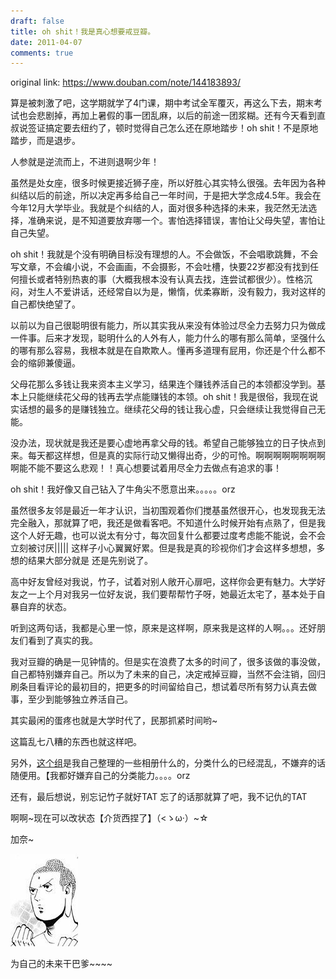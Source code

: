 ```yaml
---
draft: false
title: oh shit！我是真心想要戒豆瓣。
date: 2011-04-07
comments: true
---
```


original link: https://www.douban.com/note/144183893/


算是被刺激了吧，这学期就学了4门课，期中考试全军覆灭，再这么下去，期末考试也会悲剧掉，再加上暑假的事一团乱麻，以后的前途一团浆糊。还有今天看到直叔说签证搞定要去纽约了，顿时觉得自己怎么还在原地踏步！oh shit！不是原地踏步，而是退步。

人参就是逆流而上，不进则退啊少年！

虽然是处女座，很多时候更接近狮子座，所以好胜心其实特么很强。去年因为各种纠结以后的前途，所以决定再多给自己一年时间，于是把大学念成4.5年。我会在今年12月大学毕业。我就是个纠结的人，面对很多种选择的未来，我茫然无法选择，准确来说，是不知道要放弃哪一个。害怕选择错误，害怕让父母失望，害怕让自己失望。

oh shit！我就是个没有明确目标没有理想的人。不会做饭，不会唱歌跳舞，不会写文章，不会编小说，不会画画，不会摄影，不会吐槽，快要22岁都没有找到任何擅长或者特别热衷的事（大概我根本没有认真去找，连尝试都很少）。性格沉闷，对生人不爱讲话，还经常自以为是，懒惰，优柔寡断，没有毅力，我对这样的自己都快绝望了。

以前以为自己很聪明很有能力，所以其实我从来没有体验过尽全力去努力只为做成一件事。后来才发现，聪明什么的人外有人，能力什么的哪有那么简单，坚强什么的哪有那么容易，我根本就是在自欺欺人。懂再多道理有屁用，你还是个什么都不会的缩卵兼傻逼。

父母花那么多钱让我来资本主义学习，结果连个赚钱养活自己的本领都没学到。基本上只能继续花父母的钱再去学点能赚钱的本领。oh shit！我是很俗，我现在说实话想的最多的是赚钱独立。继续花父母的钱让我心虚，只会继续让我觉得自己无能。

没办法，现状就是我还是要心虚地再拿父母的钱。希望自己能够独立的日子快点到来。每天都这样想，但是真的实际行动又懒得出奇，少的可怜。啊啊啊啊啊啊啊啊啊能不能不要这么悲观！！真心想要试着用尽全力去做点有追求的事！

oh shit！我好像又自己钻入了牛角尖不愿意出来。。。。。orz


虽然很多友邻是最近一年才认识，当初围观着你们搅基虽然很开心，也发现我无法完全融入，那就算了吧，我还是做看客吧。不知道什么时候开始有点熟了，但是我这个人好无趣，也可以说太有分寸，每次回复什么都要过度考虑能不能说，会不会立刻被讨厌||||| 这样子小心翼翼好累。但是我是真的珍视你们才会这样多想想，多想的结果大部分就是 还是先别说了。


高中好友曾经对我说，竹子，试着对别人敞开心扉吧，这样你会更有魅力。大学好友之一上个月对我另一位好友说，我们要帮帮竹子呀，她最近太宅了，基本处于自暴自弃的状态。

听到这两句话，我都是心里一惊，原来是这样啊，原来我是这样的人啊。。。还好朋友们看到了真实的我。



我对豆瓣的确是一见钟情的。但是实在浪费了太多的时间了，很多该做的事没做，自己都特别嫌弃自己。所以为了未来的自己，决定戒掉豆瓣，当然不会注销，回归刷条目看评论的最初目的，把更多的时间留给自己，想试着尽所有努力认真去做事，至少到能够独立养活自己。

其实最闲的蛋疼也就是大学时代了，民那抓紧时间哟~

这篇乱七八糟的东西也就这样吧。

另外，[这个组](https://www.douban.com/group/294128/)是我自己整理的一些相册什么的，分类什么的已经混乱，不嫌弃的话随便用。【我都好嫌弃自己的分类能力。。。。orz

还有，最后想说，别忘记竹子就好TAT
忘了的话那就算了吧，我不记仇的TAT



啊啊~现在可以改状态【介货西捏了】（<ゝω·）~☆

加奈~

![为自己的未来干巴爹~~~~](../../assets/images/p144183893-1.jpg)

为自己的未来干巴爹~~~~
